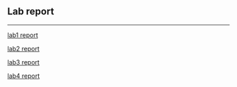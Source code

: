 ## Lab report 
---

[lab1 report](https://chaowen123.github.io/cse15L-lab-report-FA23/lab1_reoprt.html)

[lab2 report](https://chaowen123.github.io/cse15L-lab-report-FA23/lab_report2.html)

[lab3 report](https://chaowen123.github.io/cse15L-lab-report-FA23/lab_report3.html)

[lab4 report](https://chaowen123.github.io/cse15L-lab-report-FA23/lab-report-4.html)
